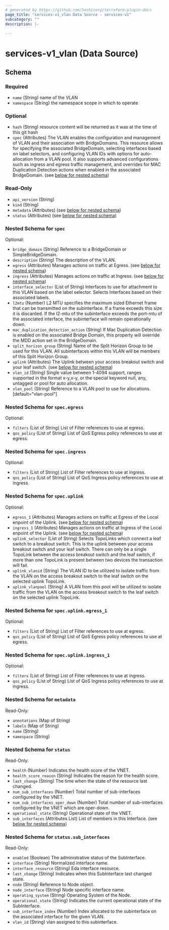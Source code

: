```yaml
---
# generated by https://github.com/hashicorp/terraform-plugin-docs
page_title: "services-v1_vlan Data Source - services-v1"
subcategory: ""
description: |-
  
---
```


# services-v1_vlan (Data Source)





<!-- schema generated by tfplugindocs -->
## Schema

### Required

- `name` (String) name of the VLAN
- `namespace` (String) the namespace scope in which to operate

### Optional

- `hash` (String) resource content will be returned as it was at the time of this git hash
- `spec` (Attributes) The VLAN enables the configuration and management of VLAN and their association with BridgeDomains. This resource allows for specifying the associated BridgeDomain, selecting interfaces based on label selectors, and configuring VLAN IDs with options for auto-allocation from a VLAN pool. It also supports advanced configurations such as ingress and egress traffic management, and overrides for MAC Duplication Detection actions when enabled in the associated BridgeDomain. (see [below for nested schema](#nestedatt--spec))

### Read-Only

- `api_version` (String)
- `kind` (String)
- `metadata` (Attributes) (see [below for nested schema](#nestedatt--metadata))
- `status` (Attributes) (see [below for nested schema](#nestedatt--status))

<a id="nestedatt--spec"></a>
### Nested Schema for `spec`

Optional:

- `bridge_domain` (String) Reference to a BridgeDomain or SimpleBridgeDomain.
- `description` (String) The description of the VLAN.
- `egress` (Attributes) Manages actions on traffic at Egress. (see [below for nested schema](#nestedatt--spec--egress))
- `ingress` (Attributes) Manages actions on traffic at Ingress. (see [below for nested schema](#nestedatt--spec--ingress))
- `interface_selector` (List of String) Interfaces to use for attachment to this VLAN based on the label selector.  Selects Interfaces based on their associated labels.
- `l2mtu` (Number) L2 MTU specifies the maximum sized Ethernet frame that can be transmitted on the subinterface. If a frame exceeds this size it is discarded. If the l2-mtu of the subinterface exceeds the port-mtu of the associated interface, the subinterface will remain operationally down.
- `mac_duplication_detection_action` (String) If Mac Duplication Detection is enabled on the associated Bridge Domain, this property will override the MDD action set in the BridgeDomain.
- `split_horizon_group` (String) Name of the Split Horizon Group to be used for this VLAN.  All subinterfaces within this VLAN will be members of this Split Horizon Group.
- `uplink` (Attributes) The Uplink between your access breakout switch and your leaf switch. (see [below for nested schema](#nestedatt--spec--uplink))
- `vlan_id` (String) Single value between 1-4094 support, ranges supported in the format x-y,x-y, or the special keyword null, any, untagged or pool for auto allocation.
- `vlan_pool` (String) Reference to a VLAN pool to use for allocations. [default="vlan-pool"]

<a id="nestedatt--spec--egress"></a>
### Nested Schema for `spec.egress`

Optional:

- `filters` (List of String) List of Filter references to use at egress.
- `qos_policy` (List of String) List of QoS Egress policy references to use at egress.


<a id="nestedatt--spec--ingress"></a>
### Nested Schema for `spec.ingress`

Optional:

- `filters` (List of String) List of Filter references to use at ingress.
- `qos_policy` (List of String) List of QoS Ingress policy references to use at ingress.


<a id="nestedatt--spec--uplink"></a>
### Nested Schema for `spec.uplink`

Optional:

- `egress_1` (Attributes) Manages actions on traffic at Egress of the Local enpoint of the Uplink. (see [below for nested schema](#nestedatt--spec--uplink--egress_1))
- `ingress_1` (Attributes) Manages actions on traffic at Ingress of the Local enpoint of the Uplink. (see [below for nested schema](#nestedatt--spec--uplink--ingress_1))
- `uplink_selector` (List of String) Selects TopoLinks which connect a leaf switch to a breakout switch. This is the uplink between your access breakout switch and your leaf switch.  There can only be a single TopoLink between the access breakout switch and the leaf switch, if more than one TopoLink is present between two devices the transaction will fail.
- `uplink_vlanid` (String) The VLAN ID to be utilized to isolate traffic from the VLAN on the access breakout switch to the leaf switch on the selected uplink TopoLink.
- `uplink_vlanpool` (String) A VLAN from this pool will be utilized to isolate traffic from the VLAN on the access breakout switch to the leaf switch on the selected uplink TopoLink.

<a id="nestedatt--spec--uplink--egress_1"></a>
### Nested Schema for `spec.uplink.egress_1`

Optional:

- `filters` (List of String) List of Filter references to use at egress.
- `qos_policy` (List of String) List of QoS Egress policy references to use at egress.


<a id="nestedatt--spec--uplink--ingress_1"></a>
### Nested Schema for `spec.uplink.ingress_1`

Optional:

- `filters` (List of String) List of Filter references to use at ingress.
- `qos_policy` (List of String) List of QoS Ingress policy references to use at ingress.




<a id="nestedatt--metadata"></a>
### Nested Schema for `metadata`

Read-Only:

- `annotations` (Map of String)
- `labels` (Map of String)
- `name` (String)
- `namespace` (String)


<a id="nestedatt--status"></a>
### Nested Schema for `status`

Read-Only:

- `health` (Number) Indicates the health score of the VNET.
- `health_score_reason` (String) Indicates the reason for the health score.
- `last_change` (String) The time when the state of the resource last changed.
- `num_sub_interfaces` (Number) Total number of sub-interfaces configured by the VNET.
- `num_sub_interfaces_oper_down` (Number) Total number of sub-interfaces configured by the VNET which are oper-down.
- `operational_state` (String) Operational state of the VNET.
- `sub_interfaces` (Attributes List) List of members in this Interface. (see [below for nested schema](#nestedatt--status--sub_interfaces))

<a id="nestedatt--status--sub_interfaces"></a>
### Nested Schema for `status.sub_interfaces`

Read-Only:

- `enabled` (Boolean) The administrative status of the SubInterface.
- `interface` (String) Normalized interface name.
- `interface_resource` (String) Eda interface resource.
- `last_change` (String) Indicates when this SubInterface last changed state.
- `node` (String) Reference to Node object.
- `node_interface` (String) Node specific interface name.
- `operating_system` (String) Operating System of the Node.
- `operational_state` (String) Indicates the current operational state of the SubInterface.
- `sub_interface_index` (Number) Index allocated to the subinterface on the associated interface for the given VLAN.
- `vlan_id` (String) vlan assigned to this subinterface.
